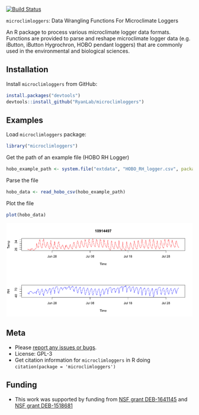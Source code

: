 [![Build Status](https://api.travis-ci.org/RyanLab/microclimloggers.png)](https://travis-ci.org/RyanLab/microclimloggers)

`microclimloggers`: Data Wrangling Functions For Microclimate Loggers

An R package to process various microclimate logger data formats. Functions are provided to parse and reshape microclimate logger data (e.g. iButton, iButton Hygrochron, HOBO pendant loggers) that are commonly used in the environmental and biological sciences.

Installation
------------

Install `microclimloggers` from GitHub:

``` r
install.packages("devtools")
devtools::install_github("RyanLab/microclimloggers")
```

Examples
--------

Load `microclimloggers` package:

``` r
library("microclimloggers")
```

Get the path of an example file (HOBO RH Logger)

``` r
hobo_example_path <- system.file("extdata", "HOBO_RH_logger.csv", package = "microclimloggers")
```

Parse the file

``` r
hobo_data <- read_hobo_csv(hobo_example_path)
```

Plot the file

``` r
plot(hobo_data)
```

![](inst/img/unnamed-chunk-5-1.png)

Meta
----

-   Please [report any issues or bugs](https://github.com/pboesu/microclimloggers/issues).
-   License: GPL-3
-   Get citation information for `microclimloggers` in R doing `citation(package = 'microclimloggers')`

Funding
-------

-   This work was supported by funding from [NSF grant DEB-1641145](https://nsf.gov/awardsearch/showAward?AWD_ID=1641145) and [NSF grant DEB-1518681](https://nsf.gov/awardsearch/showAward?AWD_ID=1518681)
